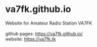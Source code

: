 # va7fk.github.io

Website for Amateur Radio Station VA7FK
<br>
<br>
github pages: https://va7fk.github.io/
<br>
website: https://va7fk.tk

